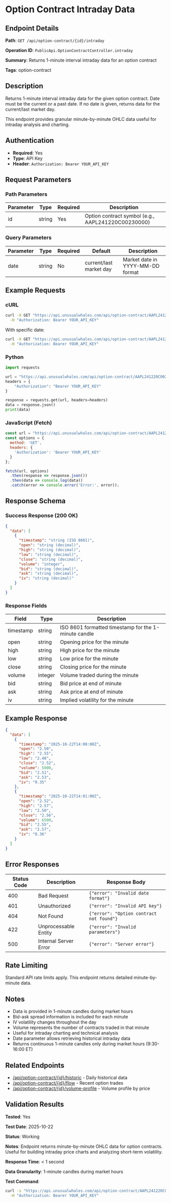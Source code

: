 # Option Contract Intraday Data

## Endpoint Details

**Path**: `GET /api/option-contract/{id}/intraday`

**Operation ID**: `PublicApi.OptionContractController.intraday`

**Summary**: Returns 1-minute interval intraday data for an option contract

**Tags**: option-contract

## Description

Returns 1-minute interval intraday data for the given option contract. Date must be the current or a past date. If no date is given, returns data for the current/last market day.

This endpoint provides granular minute-by-minute OHLC data useful for intraday analysis and charting.

## Authentication

- **Required**: Yes
- **Type**: API Key
- **Header**: `Authorization: Bearer YOUR_API_KEY`

## Request Parameters

### Path Parameters

| Parameter | Type | Required | Description |
|-----------|------|----------|-------------|
| id | string | Yes | Option contract symbol (e.g., AAPL241220C00230000) |

### Query Parameters

| Parameter | Type | Required | Default | Description |
|-----------|------|----------|---------|-------------|
| date | string | No | current/last market day | Market date in YYYY-MM-DD format |

## Example Requests

### cURL

```bash
curl -X GET "https://api.unusualwhales.com/api/option-contract/AAPL241220C00230000/intraday" \
  -H "Authorization: Bearer YOUR_API_KEY"
```

With specific date:
```bash
curl -X GET "https://api.unusualwhales.com/api/option-contract/AAPL241220C00230000/intraday?date=2025-10-21" \
  -H "Authorization: Bearer YOUR_API_KEY"
```

### Python

```python
import requests

url = "https://api.unusualwhales.com/api/option-contract/AAPL241220C00230000/intraday"
headers = {
    "Authorization": "Bearer YOUR_API_KEY"
}

response = requests.get(url, headers=headers)
data = response.json()
print(data)
```

### JavaScript (Fetch)

```javascript
const url = "https://api.unusualwhales.com/api/option-contract/AAPL241220C00230000/intraday";
const options = {
  method: 'GET',
  headers: {
    'Authorization': 'Bearer YOUR_API_KEY'
  }
};

fetch(url, options)
  .then(response => response.json())
  .then(data => console.log(data))
  .catch(error => console.error('Error:', error));
```

## Response Schema

### Success Response (200 OK)

```json
{
  "data": [
    {
      "timestamp": "string (ISO 8601)",
      "open": "string (decimal)",
      "high": "string (decimal)",
      "low": "string (decimal)",
      "close": "string (decimal)",
      "volume": "integer",
      "bid": "string (decimal)",
      "ask": "string (decimal)",
      "iv": "string (decimal)"
    }
  ]
}
```

### Response Fields

| Field | Type | Description |
|-------|------|-------------|
| timestamp | string | ISO 8601 formatted timestamp for the 1-minute candle |
| open | string | Opening price for the minute |
| high | string | High price for the minute |
| low | string | Low price for the minute |
| close | string | Closing price for the minute |
| volume | integer | Volume traded during the minute |
| bid | string | Bid price at end of minute |
| ask | string | Ask price at end of minute |
| iv | string | Implied volatility for the minute |

## Example Response

```json
{
  "data": [
    {
      "timestamp": "2025-10-22T14:00:00Z",
      "open": "2.50",
      "high": "2.55",
      "low": "2.48",
      "close": "2.52",
      "volume": 5000,
      "bid": "2.51",
      "ask": "2.53",
      "iv": "0.35"
    },
    {
      "timestamp": "2025-10-22T14:01:00Z",
      "open": "2.52",
      "high": "2.57",
      "low": "2.50",
      "close": "2.56",
      "volume": 6500,
      "bid": "2.55",
      "ask": "2.57",
      "iv": "0.36"
    }
  ]
}
```

## Error Responses

| Status Code | Description | Response Body |
|-------------|-------------|---------------|
| 400 | Bad Request | `{"error": "Invalid date format"}` |
| 401 | Unauthorized | `{"error": "Invalid API key"}` |
| 404 | Not Found | `{"error": "Option contract not found"}` |
| 422 | Unprocessable Entity | `{"error": "Invalid parameters"}` |
| 500 | Internal Server Error | `{"error": "Server error"}` |

## Rate Limiting

Standard API rate limits apply. This endpoint returns detailed minute-by-minute data.

## Notes

- Data is provided in 1-minute candles during market hours
- Bid-ask spread information is included for each minute
- IV volatility changes throughout the day
- Volume represents the number of contracts traded in that minute
- Useful for intraday charting and technical analysis
- Date parameter allows retrieving historical intraday data
- Returns continuous 1-minute candles only during market hours (9:30-16:00 ET)

## Related Endpoints

- [/api/option-contract/{id}/historic](./historic.md) - Daily historical data
- [/api/option-contract/{id}/flow](./flow.md) - Recent option trades
- [/api/option-contract/{id}/volume-profile](./volume-profile.md) - Volume profile by price

## Validation Results

**Tested**: Yes

**Test Date**: 2025-10-22

**Status**: Working

**Notes**: Endpoint returns minute-by-minute OHLC data for option contracts. Useful for building intraday price charts and analyzing short-term volatility.

**Response Time**: < 1 second

**Data Granularity**: 1-minute candles during market hours

**Test Command**:
```bash
curl -s "https://api.unusualwhales.com/api/option-contract/AAPL241220C00230000/intraday" \
  -H "Authorization: Bearer YOUR_API_KEY"
```
